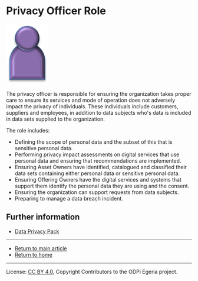 <!-- SPDX-License-Identifier: CC-BY-4.0 -->
<!-- Copyright Contributors to the ODPi Egeria project. -->

# Privacy Officer Role

![Icon](privacy-officer-role.png)

The privacy officer is responsible for ensuring the organization
takes proper care to ensure its services and mode of operation does not
adversely impact the privacy of individuals.  These individuals include
customers, suppliers and employees, in addition to data subjects who's
data is included in data sets supplied to the organization.

The role includes:
* Defining the scope of personal data and the subset of this that is
sensitive personal data.
* Performing privacy impact assessments on digital services that use personal
data and ensuring that recommendations are implemented.
* Ensuring Asset Owners have identified, catalogued and classified their data sets
containing either personal data or sensitive personal data.
* Ensuring Offering Owners have the digital services and systems that support them identify the
personal data they are using and the consent.
* Ensuring the organization can support requests from data subjects.
* Preparing to manage a data breach incident.

## Further information

* [Data Privacy Pack](../../data-privacy-pack/README.md)


----
* [Return to main article](.)
* [Return to home](..)

----
License: [CC BY 4.0](https://creativecommons.org/licenses/by/4.0/),
Copyright Contributors to the ODPi Egeria project.